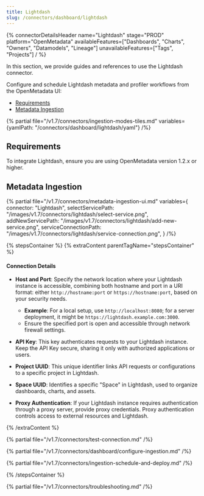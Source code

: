 ```yaml
---
title: Lightdash
slug: /connectors/dashboard/lightdash
---
```


{% connectorDetailsHeader
  name="Lightdash"
  stage="PROD"
  platform="OpenMetadata"
  availableFeatures=["Dashboards", "Charts", "Owners", "Datamodels", "Lineage"]
  unavailableFeatures=["Tags", "Projects"]
/ %}

In this section, we provide guides and references to use the Lightdash connector.

Configure and schedule Lightdash metadata and profiler workflows from the OpenMetadata UI:

- [Requirements](#requirements)
- [Metadata Ingestion](#metadata-ingestion)

{% partial file="/v1.7/connectors/ingestion-modes-tiles.md" variables={yamlPath: "/connectors/dashboard/lightdash/yaml"} /%}

## Requirements

To integrate Lightdash, ensure you are using OpenMetadata version 1.2.x or higher.

## Metadata Ingestion

{% partial 
  file="/v1.7/connectors/metadata-ingestion-ui.md" 
  variables={
    connector: "Lightdash", 
    selectServicePath: "/images/v1.7/connectors/lightdash/select-service.png",
    addNewServicePath: "/images/v1.7/connectors/lightdash/add-new-service.png",
    serviceConnectionPath: "/images/v1.7/connectors/lightdash/service-connection.png",
} 
/%}

{% stepsContainer %}
{% extraContent parentTagName="stepsContainer" %}

#### Connection Details


- **Host and Port**: Specify the network location where your Lightdash instance is accessible, combining both hostname and port in a URI format: either `http://hostname:port` or `https://hostname:port`, based on your security needs.

   - **Example**: For a local setup, use `http://localhost:8080`; for a server deployment, it might be `https://lightdash.example.com:3000`.
   - Ensure the specified port is open and accessible through network firewall settings.

- **API Key**: This key authenticates requests to your Lightdash instance. Keep the API Key secure, sharing it only with authorized applications or users.

- **Project UUID**: This unique identifier links API requests or configurations to a specific project in Lightdash. 

- **Space UUID**: Identifies a specific "Space" in Lightdash, used to organize dashboards, charts, and assets.

- **Proxy Authentication**: If your Lightdash instance requires authentication through a proxy server, provide proxy credentials. Proxy authentication controls access to external resources and Lightdash.

{% /extraContent %}

{% partial file="/v1.7/connectors/test-connection.md" /%}

{% partial file="/v1.7/connectors/dashboard/configure-ingestion.md" /%}

{% partial file="/v1.7/connectors/ingestion-schedule-and-deploy.md" /%}

{% /stepsContainer %}

{% partial file="/v1.7/connectors/troubleshooting.md" /%}
